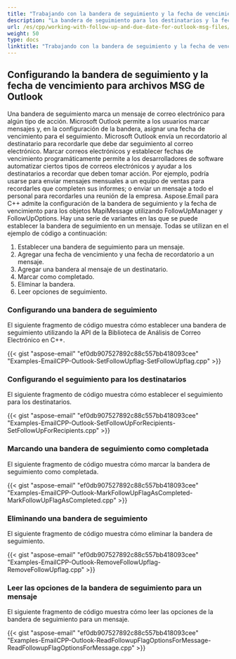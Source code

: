 ```yaml
---
title: "Trabajando con la bandera de seguimiento y la fecha de vencimiento para archivos MSG de Outlook en C++"
description: "La bandera de seguimiento para los destinatarios y la fecha de vencimiento para los archivos MSG de Outlook se pueden establecer o eliminar utilizando la API de la Biblioteca de Análisis de Correo Electrónico en C++."
url: /es/cpp/working-with-follow-up-and-due-date-for-outlook-msg-files/
weight: 50
type: docs
linktitle: "Trabajando con la bandera de seguimiento y la fecha de vencimiento para archivos MSG de Outlook"
---
```


## **Configurando la bandera de seguimiento y la fecha de vencimiento para archivos MSG de Outlook**
Una bandera de seguimiento marca un mensaje de correo electrónico para algún tipo de acción. Microsoft Outlook permite a los usuarios marcar mensajes y, en la configuración de la bandera, asignar una fecha de vencimiento para el seguimiento. Microsoft Outlook envía un recordatorio al destinatario para recordarle que debe dar seguimiento al correo electrónico. Marcar correos electrónicos y establecer fechas de vencimiento programáticamente permite a los desarrolladores de software automatizar ciertos tipos de correos electrónicos y ayudar a los destinatarios a recordar que deben tomar acción. Por ejemplo, podría usarse para enviar mensajes mensuales a un equipo de ventas para recordarles que completen sus informes; o enviar un mensaje a todo el personal para recordarles una reunión de la empresa. Aspose.Email para C++ admite la configuración de la bandera de seguimiento y la fecha de vencimiento para los objetos MapiMessage utilizando FollowUpManager y FollowUpOptions. Hay una serie de variantes en las que se puede establecer la bandera de seguimiento en un mensaje. Todas se utilizan en el ejemplo de código a continuación:

1. Establecer una bandera de seguimiento para un mensaje.
1. Agregar una fecha de vencimiento y una fecha de recordatorio a un mensaje.
1. Agregar una bandera al mensaje de un destinatario.
1. Marcar como completado.
1. Eliminar la bandera.
1. Leer opciones de seguimiento.

### **Configurando una bandera de seguimiento**
El siguiente fragmento de código muestra cómo establecer una bandera de seguimiento utilizando la API de la Biblioteca de Análisis de Correo Electrónico en C++.

{{< gist "aspose-email" "ef0db907527892c88c557bb418093cee" "Examples-EmailCPP-Outlook-SetFollowUpflag-SetFollowUpflag.cpp" >}}

### **Configurando el seguimiento para los destinatarios**
El siguiente fragmento de código muestra cómo establecer el seguimiento para los destinatarios.

{{< gist "aspose-email" "ef0db907527892c88c557bb418093cee" "Examples-EmailCPP-Outlook-SetFollowUpForRecipients-SetFollowUpForRecipients.cpp" >}}

### **Marcando una bandera de seguimiento como completada**
El siguiente fragmento de código muestra cómo marcar la bandera de seguimiento como completada.

{{< gist "aspose-email" "ef0db907527892c88c557bb418093cee" "Examples-EmailCPP-Outlook-MarkFollowUpFlagAsCompleted-MarkFollowUpFlagAsCompleted.cpp" >}}

### **Eliminando una bandera de seguimiento**
El siguiente fragmento de código muestra cómo eliminar la bandera de seguimiento.

{{< gist "aspose-email" "ef0db907527892c88c557bb418093cee" "Examples-EmailCPP-Outlook-RemoveFollowUpflag-RemoveFollowUpflag.cpp" >}}

### **Leer las opciones de la bandera de seguimiento para un mensaje**
El siguiente fragmento de código muestra cómo leer las opciones de la bandera de seguimiento para un mensaje.

{{< gist "aspose-email" "ef0db907527892c88c557bb418093cee" "Examples-EmailCPP-Outlook-ReadFollowupFlagOptionsForMessage-ReadFollowupFlagOptionsForMessage.cpp" >}}